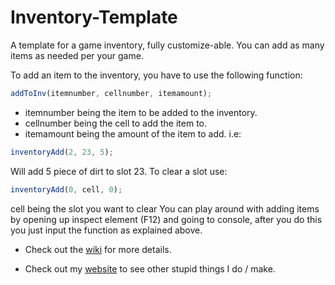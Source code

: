 # Inventory-Template
A template for a game inventory, fully customize-able. You can add as many items as needed per your game.

To add an item to the inventory, you have to use the following function:
```javascript
addToInv(itemnumber, cellnumber, itemamount);
```
- itemnumber being the item to be added to the inventory.
- cellnumber being the cell to add the item to.
- itemamount being the amount of the item to add.
i.e:
```javascript
inventoryAdd(2, 23, 5);
```
Will add 5 piece of dirt to slot 23.
To clear a slot use:
```javascript
inventoryAdd(0, cell, 0);
```
cell being the slot you want to clear
You can play around with adding items by opening up inspect element (F12)
and going to console, after you do this you just input the function as explained above.



- Check out the <a href="https://github.com/Vespidian/Inventory-Template/wiki">wiki</a> for more details.

- Check out my <a href="https://vespidian.github.io/">website</a> to see other stupid things I do / make.

